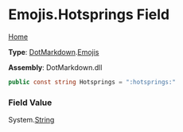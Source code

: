 # Emojis\.Hotsprings Field

[Home](../../../README.md)

**Type**: [DotMarkdown](../../README.md)\.[Emojis](../README.md)

**Assembly**: DotMarkdown\.dll

```csharp
public const string Hotsprings = ":hotsprings:"
```

### Field Value

System\.[String](https://docs.microsoft.com/en-us/dotnet/api/system.string)